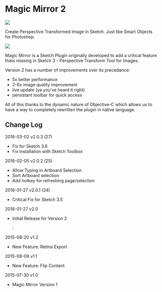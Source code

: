 # Magic Mirror 2

![](http://cl.ly/image/1J0d3W1D0q3x/magic-mirror-banner.gif)

Create Perspective Transformed Image in Sketch. Just like Smart Objects for Photoshop.

![](http://cl.ly/2d0d0V1P0C1H/Selected.png)

Magic Mirror is a Sketch Plugin originally developed to add a critical feature thats missing in Sketch 3 - Perspective Transform Tool for Images.

Version 2 has a number of improvements over its precedance:

- 5x better performance
- 2-6x image quality improvement
- live update (ya you've heard it right)
- persistant toolbar for quick access

All of this thanks to the dynamic nature of Objective-C which allows us to have a way to completely rewritten the plugin in native language.

## Change Log

2016-03-02 v2.0.3 (27)

- Fix for Sketch 3.6
- Fix installation with Sketch Toolbox

2016-02-05 v2.0.2 (25)

- Allow Typing in Artboard Selection
- Sort Artboard selection
- Add hotkey for refreshing page/selection

2016-01-27 v2.0.1 (24)

- Critical Fix for Sketch 3.5

2016-01-27 v2.0

- Initial Release for Version 2

    :

2015-08-20 v1.2

- New Feature: Retina Export

2015-08-09 v1.1

- New Feature: Flip Content

2015-07-30 v1.0

- Magic Mirror Version 1
